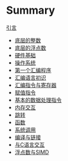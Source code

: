 # Summary

[引言](README.md)

- [底层的整数](./1-底层的整数.md)
- [底层的浮点数](./2-底层的浮点数.md)
- [硬件基础](./3-硬件基础.md)
- [操作系统](./4-操作系统.md)
- [第一个汇编程序](./5-第一个汇编程序.md)
- [汇编语言初识](./6-汇编语言初识.md)
- [汇编指令与寄存器](./7-汇编指令与寄存器.md)
- [赋值指令](./8-赋值指令.md)
- [基本的数据处理指令](./9-基本的数据处理指令.md)
- [内存交互](./10-内存交互.md)
- [跳转](./11-跳转.md)
- [函数](./12-函数.md)
- [系统调用]()
- [编译与链接]()
- [与C语言交互]()
- [浮点数与SIMD]()
